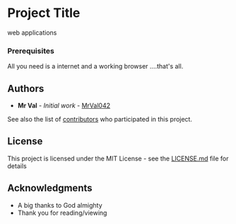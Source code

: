 # Project Title
web applications

### Prerequisites

All you need is a internet and a working browser ....that's all.

## Authors

* **Mr Val** - *Initial work* - [MrVal042](https://github.com/MrVal042)

See also the list of [contributors](https://github.com/your/project/contributors) who participated in this project.

## License

This project is licensed under the MIT License - see the [LICENSE.md](LICENSE.md) file for details

## Acknowledgments

* A big thanks to God almighty 
* Thank you for reading/viewing
